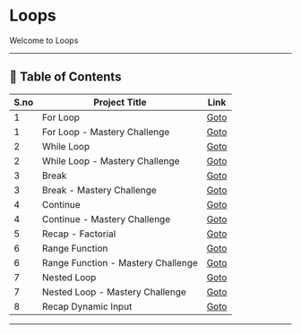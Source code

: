 # Loops

Welcome to Loops

---

## 📅 Table of Contents

| S.no | Project Title                      | Link                                                  |
|------|------------------------------------|-------------------------------------------------------|
| 1    | For Loop                           | [Goto](1_for_loop/README.md)                          |
| 1    | For Loop - Mastery Challenge       | [Goto](1_for_loop/mastery_challenge/README.md)        |
| 2    | While Loop                         | [Goto](2_while_loop/README.md)                        |
| 2    | While Loop - Mastery Challenge     | [Goto](2_while_loop/mastery_challenge/README.md)      |
| 3    | Break                              | [Goto](3_break/README.md)                             |
| 3    | Break - Mastery Challenge          | [Goto](3_break/mastery_challenge/README.md)           |
| 4    | Continue                           | [Goto](4_continue/README.md)                          |
| 4    | Continue - Mastery Challenge       | [Goto](4_continue/mastery_challenge/README.md)        |
| 5    | Recap - Factorial                  | [Goto](5_recap_factorial/README.md)                   |
| 6    | Range Function                     | [Goto](6_range_function/README.md)                    |
| 6    | Range Function - Mastery Challenge | [Goto](6_range_function/mastery_challenge/README.md)  |
| 7    | Nested Loop                        | [Goto](7_nested_loop/README.md)                       |
| 7    | Nested Loop - Mastery Challenge    | [Goto](7_nested_loop/mastery_challenge/README.md)     |
| 8    | Recap Dynamic Input                | [Goto](8_recap_dynamic_input/README.md)               |





---

